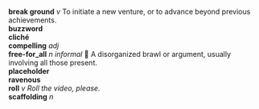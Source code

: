 __break ground__ _v_ To initiate a new venture, or to advance beyond previous achievements.  
__buzzword__  
__cliché__  
__compelling__ _adj_  
__free-for_all__ _n informal_ :dart: A disorganized brawl or argument, usually involving all those present.  
__placeholder__  
__ravenous__  
__roll__ _v_ _Roll the video, please._  
__scaffolding__ _n_  
